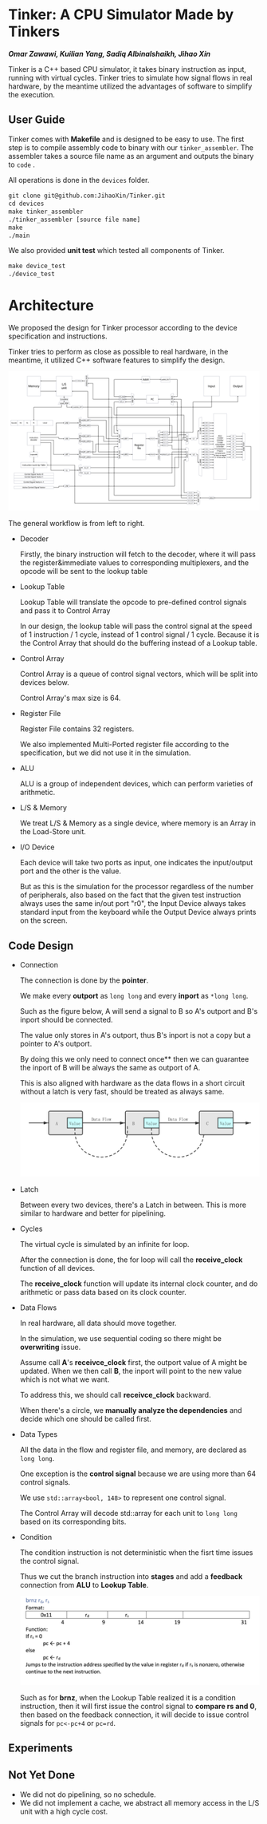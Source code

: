 # Tinker: A CPU Simulator Made by Tinkers

***Omar Zawawi, Kuilian Yang, Sadiq Albinalshaikh, Jihao Xin***

Tinker is a C++ based CPU simulator, it takes binary instruction as input, running with virtual cycles. Tinker tries to simulate how signal flows in real hardware, by the meantime utilized the advantages of software to simplify the execution.

## User Guide

Tinker comes with **Makefile** and is designed to be easy to use. The first step is to compile assembly code to binary with our `tinker_assembler`. The assembler takes a source file name as an argument and outputs the binary to `code` .

All operations is done in the `devices` folder.

```shell
git clone git@github.com:JihaoXin/Tinker.git
cd devices
make tinker_assembler
./tinker_assembler [source file name]
make
./main
```

We also provided **unit test** which tested all components of Tinker.

```shell
make device_test
./device_test
```

# Architecture

We proposed the design for Tinker processor according to the device specification and instructions.

Tinker tries to perform as close as possible to real hardware, in the meantime, it utilized C++ software features to simplify the design.

![WX20221210-210158@2x](./assets/WX20221210-210158@2x.png)

The general workflow is from left to right.

* Decoder

  Firstly, the binary instruction will fetch to the decoder, where it will pass the register&immediate values to corresponding multiplexers, and the opcode will be sent to the lookup table 

* Lookup Table

  Lookup Table will translate the opcode to pre-defined control signals and pass it to Control Array

  In our design, the lookup table will pass the control signal at the speed of 1 instruction / 1 cycle, instead of 1 control signal / 1 cycle. Because it is the Control Array that should do the buffering instead of a Lookup table.

* Control Array

  Control Array is a queue of control signal vectors, which will be split into devices below.

  Control Array's max size is 64.

* Register File

  Register File contains 32 registers.

  We also implemented Multi-Ported register file according to the specification, but we did not use it in the simulation.

* ALU

  ALU is a group of independent devices, which can perform varieties of arithmetic.

* L/S \& Memory

  We treat L/S \& Memory as a single device,  where memory is an Array in the Load-Store unit.

* I/O Device

  Each device will take two ports as input, one indicates the input/output port and the other is the value.

  But as this is the simulation for the processor regardless of the number of peripherals, also based on the fact that the given test instruction always uses the same in/out port "r0", the Input Device always takes standard input from the keyboard while the Output Device always prints on the screen.

  

## Code Design

* Connection

  The connection is done by the **pointer**.

  We make every **outport** as `long long` and every **inport** as `*long long`.

  Such as the figure below, A will send a signal to B so A's outport and B's inport should be connected.

  The value only stores in A's outport, thus B's inport is not a copy but a pointer to A's outport.

  By doing this we only need to connect once** then we can guarantee the inport of B will be always the same as outport of A.

  This is also aligned with hardware as the data flows in a short circuit without a latch is very fast, should be treated as always same.

  ![CS294V (1)](./assets/CS294V.png)

* Latch

  Between every two devices, there's a Latch in between. This is more similar to hardware and better for pipelining.

* Cycles

  The virtual cycle is simulated by an infinite for loop.

  After the connection is done, the for loop will call the **receive_clock** function of all devices.

  The **receive_clock** function will update its internal clock counter, and do arithmetic or pass data based on its clock counter.

* Data Flows

  In real hardware, all data should move together. 

  In the simulation, we use sequential coding so there might be **overwriting** issue.

  Assume call **A**'s **receivce_clock** first, the outport value of A might be updated. When we then call **B**, the inport will point to the new value which is not what we want.

  To address this, we should call **receivce_clock** backward.

  When there's a circle, we **manually analyze the dependencies** and decide which one should be called first.

* Data Types

  All the data in the flow and register file, and memory, are declared as `long long`.

  One exception is the **control signal** because we are using more than 64 control signals.

  We use `std::array<bool, 148>` to represent one control signal.

  The Control Array will decode std::array for each unit to `long long` based on its corresponding bits.

* Condition

  The condition instruction is not deterministic when the fisrt time issues the control signal.

  Thus we cut the branch instruction into **stages** and add a **feedback** connection from **ALU** to **Lookup Table**.

  ![image-20221210220127596](./assets/image-20221210220127596.png)

  Such as for **brnz**, when the Lookup Table realized it is a condition instruction, then it will first issue the control signal to **compare rs and 0**, then based on the feedback connection, it will decide to issue control signals for `pc<-pc+4` or `pc=rd`.

## Experiments



## Not Yet Done

* We did not do pipelining, so no schedule.
* We did not implement a cache, we abstract all memory access in the L/S unit with a high cycle cost.

